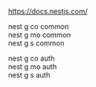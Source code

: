https://docs.nestjs.com/

nest g co common  
nest g mo common  
nest g s common  


nest g co auth  
nest g mo auth  
nest g s auth  
 
